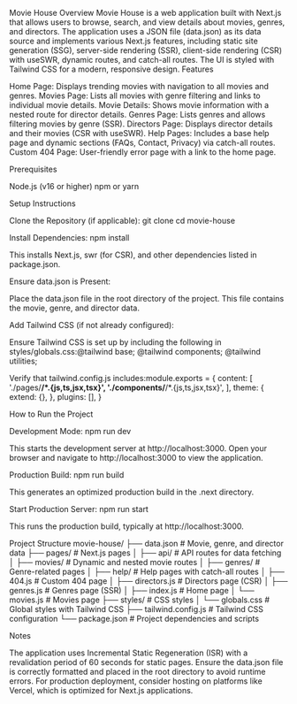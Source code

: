 Movie House
Overview
Movie House is a web application built with Next.js that allows users to browse, search, and view details about movies, genres, and directors. The application uses a JSON file (data.json) as its data source and implements various Next.js features, including static site generation (SSG), server-side rendering (SSR), client-side rendering (CSR) with useSWR, dynamic routes, and catch-all routes. The UI is styled with Tailwind CSS for a modern, responsive design.
Features

Home Page: Displays trending movies with navigation to all movies and genres.
Movies Page: Lists all movies with genre filtering and links to individual movie details.
Movie Details: Shows movie information with a nested route for director details.
Genres Page: Lists genres and allows filtering movies by genre (SSR).
Directors Page: Displays director details and their movies (CSR with useSWR).
Help Pages: Includes a base help page and dynamic sections (FAQs, Contact, Privacy) via catch-all routes.
Custom 404 Page: User-friendly error page with a link to the home page.

Prerequisites

Node.js (v16 or higher)
npm or yarn

Setup Instructions

Clone the Repository (if applicable):
git clone <repository-url>
cd movie-house


Install Dependencies:
npm install

This installs Next.js, swr (for CSR), and other dependencies listed in package.json.

Ensure data.json is Present:

Place the data.json file in the root directory of the project. This file contains the movie, genre, and director data.


Add Tailwind CSS (if not already configured):

Ensure Tailwind CSS is set up by including the following in styles/globals.css:@tailwind base;
@tailwind components;
@tailwind utilities;


Verify that tailwind.config.js includes:module.exports = {
  content: [
    './pages/**/*.{js,ts,jsx,tsx}',
    './components/**/*.{js,ts,jsx,tsx}',
  ],
  theme: {
    extend: {},
  },
  plugins: [],
}





How to Run the Project

Development Mode:
npm run dev


This starts the development server at http://localhost:3000.
Open your browser and navigate to http://localhost:3000 to view the application.


Production Build:
npm run build


This generates an optimized production build in the .next directory.


Start Production Server:
npm run start


This runs the production build, typically at http://localhost:3000.



Project Structure
movie-house/
├── data.json              # Movie, genre, and director data
├── pages/                 # Next.js pages
│   ├── api/               # API routes for data fetching
│   ├── movies/            # Dynamic and nested movie routes
│   ├── genres/            # Genre-related pages
│   ├── help/              # Help pages with catch-all routes
│   ├── 404.js             # Custom 404 page
│   ├── directors.js       # Directors page (CSR)
│   ├── genres.js          # Genres page (SSR)
│   ├── index.js           # Home page
│   └── movies.js          # Movies page
├── styles/                # CSS styles
│   └── globals.css        # Global styles with Tailwind CSS
├── tailwind.config.js     # Tailwind CSS configuration
└── package.json           # Project dependencies and scripts

Notes

The application uses Incremental Static Regeneration (ISR) with a revalidation period of 60 seconds for static pages.
Ensure the data.json file is correctly formatted and placed in the root directory to avoid runtime errors.
For production deployment, consider hosting on platforms like Vercel, which is optimized for Next.js applications.

